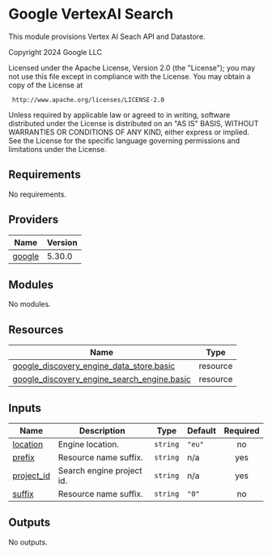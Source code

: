 # Google VertexAI Search

This module provisions Vertex AI Seach API and Datastore.


Copyright 2024 Google LLC

Licensed under the Apache License, Version 2.0 (the "License");
you may not use this file except in compliance with the License.
You may obtain a copy of the License at

     http://www.apache.org/licenses/LICENSE-2.0

Unless required by applicable law or agreed to in writing, software
distributed under the License is distributed on an "AS IS" BASIS,
WITHOUT WARRANTIES OR CONDITIONS OF ANY KIND, either express or implied.
See the License for the specific language governing permissions and
limitations under the License.

## Requirements

No requirements.

## Providers

| Name | Version |
|------|---------|
| <a name="provider_google"></a> [google](#provider\_google) | 5.30.0 |

## Modules

No modules.

## Resources

| Name | Type |
|------|------|
| [google_discovery_engine_data_store.basic](https://registry.terraform.io/providers/hashicorp/google/latest/docs/resources/discovery_engine_data_store) | resource |
| [google_discovery_engine_search_engine.basic](https://registry.terraform.io/providers/hashicorp/google/latest/docs/resources/discovery_engine_search_engine) | resource |

## Inputs

| Name | Description | Type | Default | Required |
|------|-------------|------|---------|:--------:|
| <a name="input_location"></a> [location](#input\_location) | Engine location. | `string` | `"eu"` | no |
| <a name="input_prefix"></a> [prefix](#input\_prefix) | Resource name suffix. | `string` | n/a | yes |
| <a name="input_project_id"></a> [project\_id](#input\_project\_id) | Search engine project id. | `string` | n/a | yes |
| <a name="input_suffix"></a> [suffix](#input\_suffix) | Resource name suffix. | `string` | `"0"` | no |

## Outputs

No outputs.
